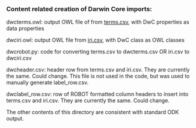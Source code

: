 ### Content related creation of Darwin Core imports:


dwcterms.owl: output OWL file of from [terms.csv](https://raw.githubusercontent.com/tdwg/rs.tdwg.org/master/terms/terms.csv), with DwC properties as data properties

dwciri.owl: output OWL file from [iri.csv](https://raw.githubusercontent.com/tdwg/rs.tdwg.org/master/iri/iri.csv), with DwC class as OWL classes

dwcrobot.py: code for converting terms.csv to dwcterms.csv OR iri.csv to dwciri.csv

dwcheader.csv: header row from terms.csv and iri.csv. They are currently the same. Could change. This file is not used in the code, but was used to manually generate label_row.csv.

dwclabel_row.csv: row of ROBOT formatted column headers to insert into terms.csv and iri.csv. They are currently the same. Could change.

The other contents of this directory are consistent with standard ODK output.

